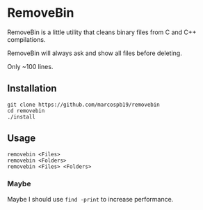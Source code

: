 # RemoveBin

RemoveBin is a little utility that cleans binary files from C and C++ compilations.

RemoveBin will always ask and show all files before deleting.

Only ~100 lines.

## Installation
```shell
git clone https://github.com/marcospb19/removebin
cd removebin
./install
```

## Usage

```shell
removebin <Files>
removebin <Folders>
removebin <Files> <Folders>
```

### Maybe
Maybe I should use `find -print` to increase performance.
